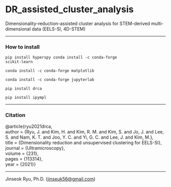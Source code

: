# DR_assisted_cluster_analysis

Dimensionality-reduction-assisted cluster analysis for STEM-derived multi-dimensional data (EELS-SI, 4D-STEM)

___

### How to install
<code>pip install hyperspy
conda install -c conda-forge scikit-learn  
conda install -c conda-forge matplotlib  
conda install -c conda-forge jupyterlab  
pip install drca  
pip install ipympl
</code>

___

### Citation
@article{ryu2021drca,<br>
author = {Ryu, J. and Kim, H. and Kim, R. M. and Kim, S. and Jo, J. and Lee, S. and Nam, K. T. and Joo, Y. C. and Yi, G. C. and Lee, J. and Kim, M.},<br>
title = {Dimensionality reduction and unsupervised clustering for EELS-SI},<br>
journal = {Ultramicroscopy},<br>
volume = {231},<br>
pages = {113314},<br>
year = {2021}}

___
Jinseok Ryu, Ph.D. ([jinseuk56@gmail.com](mailto:jinseuk56@gmail.com))
